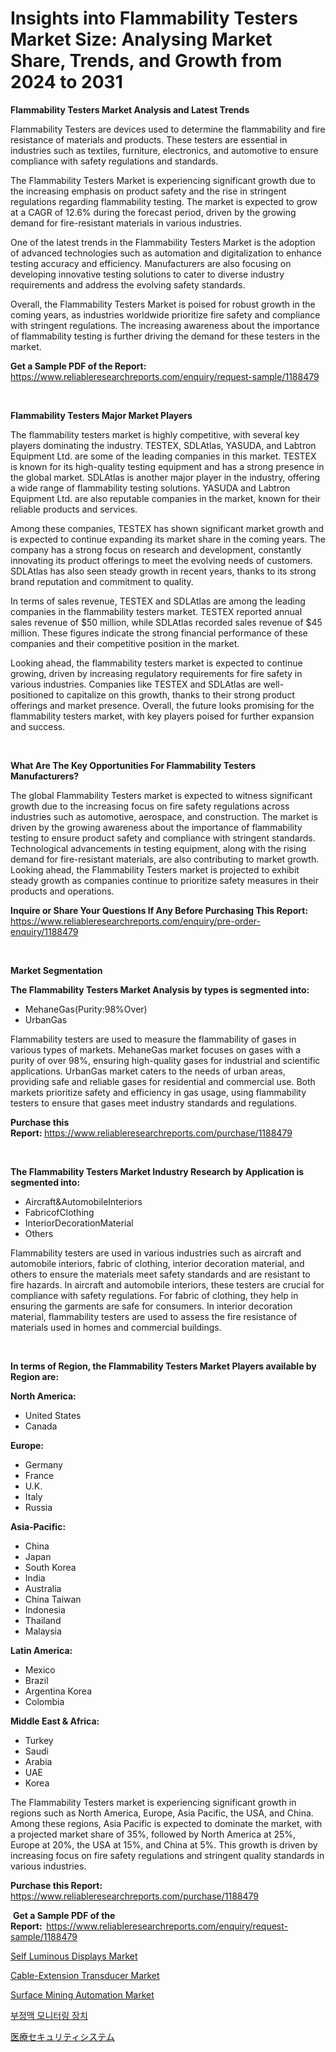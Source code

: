 <p><h1>Insights into Flammability Testers Market Size: Analysing Market Share, Trends, and Growth from 2024 to 2031</h1></p><p><strong>Flammability Testers Market Analysis and Latest Trends</strong></p>
<p><p>Flammability Testers are devices used to determine the flammability and fire resistance of materials and products. These testers are essential in industries such as textiles, furniture, electronics, and automotive to ensure compliance with safety regulations and standards. </p><p>The Flammability Testers Market is experiencing significant growth due to the increasing emphasis on product safety and the rise in stringent regulations regarding flammability testing. The market is expected to grow at a CAGR of 12.6% during the forecast period, driven by the growing demand for fire-resistant materials in various industries.</p><p>One of the latest trends in the Flammability Testers Market is the adoption of advanced technologies such as automation and digitalization to enhance testing accuracy and efficiency. Manufacturers are also focusing on developing innovative testing solutions to cater to diverse industry requirements and address the evolving safety standards.</p><p>Overall, the Flammability Testers Market is poised for robust growth in the coming years, as industries worldwide prioritize fire safety and compliance with stringent regulations. The increasing awareness about the importance of flammability testing is further driving the demand for these testers in the market.</p></p>
<p><strong>Get a Sample PDF of the Report:&nbsp;</strong> <a href="https://www.reliableresearchreports.com/enquiry/request-sample/1188479">https://www.reliableresearchreports.com/enquiry/request-sample/1188479</a></p>
<p>&nbsp;</p>
<p><strong>Flammability Testers Major Market Players</strong></p>
<p><p>The flammability testers market is highly competitive, with several key players dominating the industry. TESTEX, SDLAtlas, YASUDA, and Labtron Equipment Ltd. are some of the leading companies in this market. TESTEX is known for its high-quality testing equipment and has a strong presence in the global market. SDLAtlas is another major player in the industry, offering a wide range of flammability testing solutions. YASUDA and Labtron Equipment Ltd. are also reputable companies in the market, known for their reliable products and services.</p><p>Among these companies, TESTEX has shown significant market growth and is expected to continue expanding its market share in the coming years. The company has a strong focus on research and development, constantly innovating its product offerings to meet the evolving needs of customers. SDLAtlas has also seen steady growth in recent years, thanks to its strong brand reputation and commitment to quality.</p><p>In terms of sales revenue, TESTEX and SDLAtlas are among the leading companies in the flammability testers market. TESTEX reported annual sales revenue of $50 million, while SDLAtlas recorded sales revenue of $45 million. These figures indicate the strong financial performance of these companies and their competitive position in the market.</p><p>Looking ahead, the flammability testers market is expected to continue growing, driven by increasing regulatory requirements for fire safety in various industries. Companies like TESTEX and SDLAtlas are well-positioned to capitalize on this growth, thanks to their strong product offerings and market presence. Overall, the future looks promising for the flammability testers market, with key players poised for further expansion and success.</p></p>
<p>&nbsp;</p>
<p><strong>What Are The Key Opportunities For Flammability Testers Manufacturers?</strong></p>
<p><p>The global Flammability Testers market is expected to witness significant growth due to the increasing focus on fire safety regulations across industries such as automotive, aerospace, and construction. The market is driven by the growing awareness about the importance of flammability testing to ensure product safety and compliance with stringent standards. Technological advancements in testing equipment, along with the rising demand for fire-resistant materials, are also contributing to market growth. Looking ahead, the Flammability Testers market is projected to exhibit steady growth as companies continue to prioritize safety measures in their products and operations.</p></p>
<p><strong>Inquire or Share Your Questions If Any Before Purchasing This Report:</strong> <a href="https://www.reliableresearchreports.com/enquiry/pre-order-enquiry/1188479">https://www.reliableresearchreports.com/enquiry/pre-order-enquiry/1188479</a></p>
<p>&nbsp;</p>
<p><strong>Market Segmentation</strong></p>
<p><strong>The Flammability Testers Market Analysis by types is segmented into:</strong></p>
<p><ul><li>MehaneGas(Purity:98%Over)</li><li>UrbanGas</li></ul></p>
<p><p>Flammability testers are used to measure the flammability of gases in various types of markets. MehaneGas market focuses on gases with a purity of over 98%, ensuring high-quality gases for industrial and scientific applications. UrbanGas market caters to the needs of urban areas, providing safe and reliable gases for residential and commercial use. Both markets prioritize safety and efficiency in gas usage, using flammability testers to ensure that gases meet industry standards and regulations.</p></p>
<p><strong>Purchase this Report:&nbsp;</strong><a href="https://www.reliableresearchreports.com/purchase/1188479">https://www.reliableresearchreports.com/purchase/1188479</a></p>
<p>&nbsp;</p>
<p><strong>The Flammability Testers Market Industry Research by Application is segmented into:</strong></p>
<p><ul><li>Aircraft&AutomobileInteriors</li><li>FabricofClothing</li><li>InteriorDecorationMaterial</li><li>Others</li></ul></p>
<p><p>Flammability testers are used in various industries such as aircraft and automobile interiors, fabric of clothing, interior decoration material, and others to ensure the materials meet safety standards and are resistant to fire hazards. In aircraft and automobile interiors, these testers are crucial for compliance with safety regulations. For fabric of clothing, they help in ensuring the garments are safe for consumers. In interior decoration material, flammability testers are used to assess the fire resistance of materials used in homes and commercial buildings.</p></p>
<p>&nbsp;</p>
<p><strong>In terms of Region, the Flammability Testers Market Players available by Region are:</strong></p>
<p>
    <p> <strong> North America: </strong>
        <ul>
            <li>United States</li>
            <li>Canada</li>
        </ul>
        </p> 
    <p> <strong> Europe: </strong>
        <ul>
            <li>Germany</li>
            <li>France</li>
            <li>U.K.</li>
            <li>Italy</li>
            <li>Russia</li>
        </ul>
        </p> 
    <p> <strong> Asia-Pacific: </strong>
        <ul>
            <li>China</li>
            <li>Japan</li>
            <li>South Korea</li>
            <li>India</li>
            <li>Australia</li>
            <li>China Taiwan</li>
            <li>Indonesia</li>
            <li>Thailand</li>
            <li>Malaysia</li>
        </ul>
        </p> 
    <p> <strong> Latin America: </strong>
        <ul>
            <li>Mexico</li>
            <li>Brazil</li>
            <li>Argentina Korea</li>
            <li>Colombia</li>
        </ul>
        </p> 
    <p> <strong> Middle East & Africa: </strong>
        <ul>
            <li>Turkey</li>
            <li>Saudi</li>
            <li>Arabia</li>
            <li>UAE</li>
            <li>Korea</li>
        </ul>
    </p>
    </p>
<p><p>The Flammability Testers market is experiencing significant growth in regions such as North America, Europe, Asia Pacific, the USA, and China. Among these regions, Asia Pacific is expected to dominate the market, with a projected market share of 35%, followed by North America at 25%, Europe at 20%, the USA at 15%, and China at 5%. This growth is driven by increasing focus on fire safety regulations and stringent quality standards in various industries.</p></p>
<p><strong>Purchase this Report: </strong><a href="https://www.reliableresearchreports.com/purchase/1188479">https://www.reliableresearchreports.com/purchase/1188479</a></p>
<p>&nbsp;<strong>Get a Sample PDF of the Report:&nbsp;&nbsp;</strong><a href="https://www.reliableresearchreports.com/enquiry/request-sample/1188479">https://www.reliableresearchreports.com/enquiry/request-sample/1188479</a></p>
<p><strong></strong></p>
<p><p><a href="https://view.publitas.com/reportprime-1/self-luminous-displays-market-insights-market-players-and-forecast-till-2031/">Self Luminous Displays Market</a></p><p><a href="https://view.publitas.com/reportprime-1/cable-extension-transducer-market-research-report-forecasted-for-period-from-2024-2031-by-market-type-market-application-and-region/">Cable-Extension Transducer Market</a></p><p><a href="https://github.com/Airanohannonzb68e5pb53oc1/Market-Research-Report-List-1/blob/main/surface-mining-automation-market.md">Surface Mining Automation Market</a></p><p><a href="https://medium.com/@brendantygibson56776/%EB%B6%80%EC%A0%95%EB%A7%A5-%EB%AA%A8%EB%8B%88%ED%84%B0%EB%A7%81-%EC%9E%A5%EC%B9%98-%EC%8B%9C%EC%9E%A5-%ED%86%B5%EC%B0%B0-%EC%8B%9C%EC%9E%A5-%EB%8F%99%ED%96%A5-%EC%84%B1%EC%9E%A5-2024%EB%85%84%EB%B6%80%ED%84%B0-2031%EB%85%84%EA%B9%8C%EC%A7%80%EC%9D%98-%EC%98%88%EC%B8%A1-75eeba46ee0d">부정맥 모니터링 장치</a></p><p><a href="https://medium.com/@aylinbeier/%E3%83%98%E3%83%AB%E3%82%B9%E3%82%B1%E3%82%A2%E3%82%BB%E3%82%AD%E3%83%A5%E3%83%AA%E3%83%86%E3%82%A3%E3%82%B7%E3%82%B9%E3%83%86%E3%83%A0%E5%B8%82%E5%A0%B4%E3%81%AE%E8%A6%8F%E6%A8%A1%E3%81%AF-%E4%B8%96%E7%95%8C%E3%81%AE%E7%94%A3%E6%A5%AD%E3%81%A7%E6%9C%80%E9%81%A9%E3%81%AA%E3%83%9E%E3%83%BC%E3%82%B1%E3%83%86%E3%82%A3%E3%83%B3%E3%82%B0%E3%83%81%E3%83%A3%E3%83%8D%E3%83%AB%E3%82%92%E6%98%8E%E3%82%89%E3%81%8B%E3%81%AB%E3%81%97%E3%81%BE%E3%81%99-14e0bca1fe2e">医療セキュリティシステム</a></p></p>